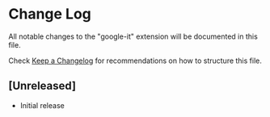 # Change Log

All notable changes to the "google-it" extension will be documented in this file.

Check [Keep a Changelog](http://keepachangelog.com/) for recommendations on how to structure this file.

## [Unreleased]

- Initial release